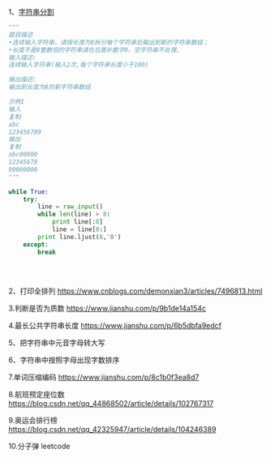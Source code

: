 1、[字符串分割](https://www.nowcoder.com/practice/d9162298cb5a437aad722fccccaae8a7?tpId=37&&tqId=21227&rp=1&ru=/ta/huawei&qru=/ta/huawei/question-ranking)

```py
"""
题目描述
•连续输入字符串，请按长度为8拆分每个字符串后输出到新的字符串数组；
•长度不是8整数倍的字符串请在后面补数字0，空字符串不处理。
输入描述:
连续输入字符串(输入2次,每个字符串长度小于100)

输出描述:
输出到长度为8的新字符串数组

示例1
输入
复制
abc
123456789
输出
复制
abc00000
12345678
90000000
"""

while True:
    try:
        line = raw_input()
        while len(line) > 8:
            print line[:8]
            line = line[8:]
        print line.ljust(8,'0')
    except:
        break
        
        
        
```


2、打印全排列
https://www.cnblogs.com/demonxian3/articles/7496813.html

3.判断是否为质数
https://www.jianshu.com/p/9b1de14a154c

4.最长公共字符串长度
https://www.jianshu.com/p/6b5dbfa9edcf

5、把字符串中元音字母转大写

6、字符串中按照字母出现字数排序

7.单词压缩编码
https://www.jianshu.com/p/8c1b0f3ea8d7

8.航班预定座位数
https://blog.csdn.net/qq_44868502/article/details/102767317

9.奥运会排行榜
https://blog.csdn.net/qq_42325947/article/details/104246389

10.分子弹 leetcode
